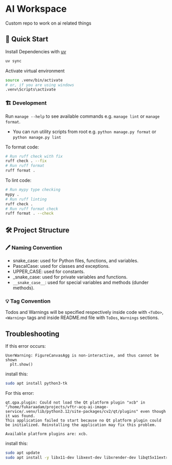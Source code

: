 # AI Workspace

Custom repo to work on ai related things

## 🚀 Quick Start

Install Dependencies with [uv](https://docs.astral.sh/uv/)

```bash
uv sync
```

Activate virtual environment

 ```bash
source .venv/bin/activate
# or, if you are using windows
.venv\Scripts\activate
```

### 🏗️ Development

Run `manage --help` to see available commands e.g. `manage lint` or `manage format`.

* You can run utility scripts from root e.g. `python manage.py format` or `python manage.py lint`

To format code:

```bash
# Run ruff check with fix
ruff check . --fix
# Run ruff format
ruff format .
```

To lint code:

```bash
# Run mypy type checking
mypy .
# Run ruff linting
ruff check .
# Run ruff format check
ruff format . --check
```

## 🛠️ Project Structure

### 🖊️ Naming Convention

* snake_case: used for Python files, functions, and variables.
* PascalCase: used for classes and exceptions.
* UPPER_CASE: used for constants.
* _snake_case: used for private variables and functions.
* `__snake_case__`: used for special variables and methods (dunder methods).

### 💡 Tag Convention

Todos and Warnings will be specified respectively inside code with `<ToDo>`, `<Warning>` tags and inside README.md file with `ToDos`, `Warnings` sections.

## Troubleshooting

If this error occurs:

```text
UserWarning: FigureCanvasAgg is non-interactive, and thus cannot be shown
  plt.show()
```

install this:

```bash
sudo apt install python3-tk
```

For this error:

```text
qt.qpa.plugin: Could not load the Qt platform plugin "xcb" in "/home/fukaraadam/projects/vftr-acq-ai-image-service/.venv/lib/python3.12/site-packages/cv2/qt/plugins" even though it was found.
This application failed to start because no Qt platform plugin could be initialized. Reinstalling the application may fix this problem.

Available platform plugins are: xcb.
```

install this:

```bash
sudo apt update
sudo apt install -y libx11-dev libxext-dev libxrender-dev libqt5x11extras5 libxcb-xinerama0
```
